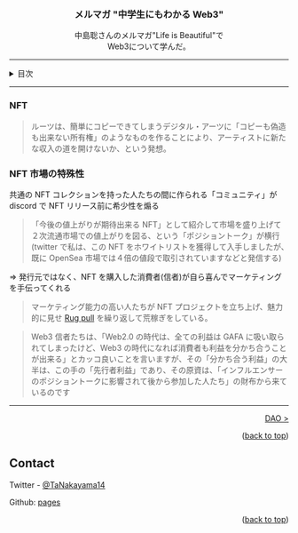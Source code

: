 <a name="readme-top"></a>

<!-- PROJECT LOGO -->
<br />
<div align="center">
  <!-- <a href="https://github.com/github_username/repo_name">
    <img src="images/logo.png" alt="Logo" width="80" height="80">
  </a> -->

<h3 align="center">メルマガ "中学生にもわかる Web3"</h3>

  <p align="center">
    中島聡さんのメルマガ"Life is Beautiful"で<br>
    Web3について学んだ。
    <br />
  </p>
</div>

---

<!-- TABLE OF CONTENTS -->
<details>
  <summary>目次</summary>
  <ol>
    <li>
      <a href="./web3index.md">TLDR</a>
    </li>
    <li>
      <a href="./what-is-web3.md">Web3とは</a>
      <ul>
        <li><a href="#">Web3</a></li>
        <li><a href="#">Web2.5</a></li>
        <li><a href="#">Web2.0</a></li>
      </ul>
    </li>
    <li><a href="bitcoin">Bitcoin</a></li>
    <li><a href="ethereum">Ethereum</a></li>
    <li><a href="defi">DeFi</a></li>
    <li><a href="nft">NFT</a></li>
    <li><a href="dao">DAO</a></li>
    <li><a href="fund">ファンド(a16z)</a></li>
    <li><a href="learn">Web3 学習法</a></li>
    <li><a href="feedback">感想</a></li>
    <li><a href="links">参照</a></li>
  </ol>
</details>

---

### NFT

> ルーツは、簡単にコピーできてしまうデジタル・アーツに「コピーも偽造も出来ない所有権」のようなものを作ることにより、アーティストに新たな収入の道を開けないか、という発想。

### NFT 市場の特殊性

共通の NFT コレクションを持った人たちの間に作られる「コミュニティ」が discord で NFT リリース前に希少性を煽る

> 「今後の値上がりが期待出来る NFT」として紹介して市場を盛り上げて２次流通市場での値上がりを図る、という「ポジショントーク」が横行(twitter で私は、この NFT をホワイトリストを獲得して入手しましたが、既に OpenSea 市場では４倍の値段で取引されていますなどと発信する)

=> 発行元ではなく、NFT を購入した消費者(信者)が自ら喜んでマーケティングを手伝ってくれる

> マーケティング能力の高い人たちが NFT プロジェクトを立ち上げ、魅力的に見せ [Rug pull](https://cointelegraph.com/explained/crypto-rug-pulls-what-is-a-rug-pull-in-crypto-and-6-ways-to-spot-it 'ストーリーだけ語って NFT を売り抜ける :)') を繰り返して荒稼ぎをしている。

> Web3 信者たちは、「Web2.0 の時代は、全ての利益は GAFA に吸い取られてしまったけど、Web3 の時代になれば消費者も利益を分かち合うことが出来る」とカッコ良いことを言いますが、その「分かち合う利益」の大半は、この手の「先行者利益」であり、その原資は、「インフルエンサーのポジショントークに影響されて後から参加した人たち」の財布から来ているのです

---

<p align="right"><a href="dao">DAO ></a></p>

<p align="right">(<a href="#readme-top">back to top</a>)</p>

<!-- CONTACT -->

## Contact

Twitter - [@TaNakayama14](https://twitter.com/TaNakayama14)

Github: [pages](https://github.com/tnakayama256/tnakayama256.github.io)

<p align="right">(<a href="#readme-top">back to top</a>)</p>

<!-- ACKNOWLEDGMENTS -->

<!-- ## Acknowledgments
-   []() -->

<!-- MARKDOWN LINKS & IMAGES -->
<!-- https://www.markdownguide.org/basic-syntax/#reference-style-links -->
